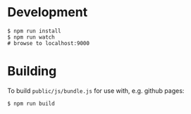 # Development

```shell
$ npm run install
$ npm run watch
# browse to localhost:9000
```

# Building

To build `public/js/bundle.js` for use with, e.g. github pages:

```shell
$ npm run build
```

